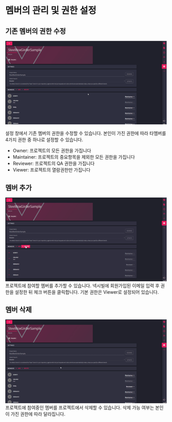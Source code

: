# 멤버의 관리 및 권한 설정

## 기존 멤버의 권한 수정

<img  alt="Playwright Inspector" src="/img/changeMemberAuth.gif"></img>

설정 창에서 기존 멤버의 권한을 수정할 수 있습니다. 본인이 가진 권한에 따라 타멤버를 4가지 권한 중 하나로 설정할 수 있습니다.


- Owner: 프로젝트의 모든 권한을 가집니다
- Maintainer: 프로젝트의 중요항목을 제외한 모든 권한을 가집니다
- Reviewer: 프로젝트의 QA 권한을 가집니다
- Viewer: 프로젝트의 열람권한만 가집니다

## 멤버 추가
<img  alt="addMember" src="/img/addMember.gif"></img>
프로젝트에 참여할 멤버를 추가할 수 있습니다. 넥시빌에 회원가입된 이메일 입력 후 권한을 설정한 뒤 체크 버튼을 클릭합니다. 기본 권한은 Viewer로 설정되어 있습니다.

## 멤버 삭제

<img  alt="deleteMember" src="/img/deleteMember.gif"></img>
프로젝트에 참여중인 멤버를 프로젝트에서 삭제할 수 있습니다. 삭제 가능 여부는 본인이 가진 권한에 따라 달라집니다.

